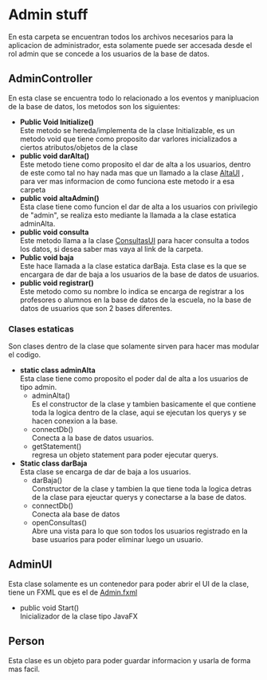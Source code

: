 # Admin stuff
En esta carpeta se encuentran todos los archivos necesarios para la aplicacion de administrador, esta solamente puede ser accesada
desde el rol admin que se concede a los usuarios de la base de datos.

## AdminController
En esta clase se encuentra todo lo relacionado a los eventos y manipluacion de la base de datos, los metodos son los siguientes:

- <b>Public Void Initialize()</b><br>
    Este metodo se hereda/implementa de la clase Initializable, es un metodo void que tiene como proposito dar varlores inicializados
a ciertos atributos/objetos de la clase
- **public void darAlta()**<br>
Este metodo tiene como proposito el dar de alta a los usuarios, dentro de este como tal no hay nada mas que un llamado a la clase [AltaUI](../externalScenes)
, para ver mas informacion de como funciona este metodo ir a esa carpeta
- **public void altaAdmin()**
<br> Esta clase tiene como funcion el dar de alta a los usuarios con privilegio de "admin", se realiza esto mediante la llamada a la clase estatica adminAlta.
- **public void consulta**<br>
Este metodo llama a la clase [ConsultasUI](../externalScenes) para hacer consulta a todos los datos, si desea saber mas vaya al link de la carpeta.
- **Public void baja**<br>
Este hace llamada a la clase estatica darBaja. Esta clase es la que se encargara de dar de baja a los usuarios de la base de datos de usuarios.
- **public void registrar()**<br>
Este metodo como su nombre lo indica se encarga de registrar a los profesores o alumnos en la base de datos de la escuela, no la base de datos de usuarios que son 2 bases diferentes.
### Clases estaticas
Son clases dentro de la clase que solamente sirven para hacer mas modular el codigo.

- **static class adminAlta**<br>
Esta clase tiene como proposito el poder dal de alta a los usuarios de tipo admin.
    - adminAlta()
  <br> Es el constructor de la clase y tambien basicamente el que contiene toda la logica dentro de la clase, aqui se ejecutan los querys y se hacen conexion a la base.
    - connectDb()<br>
        Conecta a la base de datos usuarios.
    - getStatement()<br>
  regresa un objeto statement para poder ejecutar querys.
- **Static class darBaja**
<br>Esta clase se encarga de dar de baja a los usuarios.
  - darBaja()<br>
  Constructor de la clase y tambien la que tiene toda la logica detras de la clase para ejeuctar querys y conectarse a la base de datos.
  - connectDb()<br>
    Conecta ala base de datos
  - openConsultas()<br>
    Abre una vista para lo que son todos los usuarios registrado en la base usuarios para poder eliminar luego un usuario.

## AdminUI
Esta clase solamente es un contenedor para poder abrir el UI de la clase, tiene un FXML que es el de 
[Admin.fxml](../../../../../resources/com/bdprojecto/demo3/Admin.fxml)
- public void Start()<br>
Inicializador de la clase tipo JavaFX

## Person
Esta clase es un objeto para poder guardar informacion y usarla de forma mas facil.
